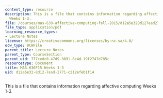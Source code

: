 ```yaml
---
content_type: resource
description: This is a file that contains information regarding affective computing
  Weeks 1-3.
file: /courses/mas-630-affective-computing-fall-2015/d12a5e328d127ead2771c212efeb1f14_MITMAS_630F15_Weeks1-3.pdf
file_type: application/pdf
learning_resource_types:
- Lecture Notes
license: https://creativecommons.org/licenses/by-nc-sa/4.0/
ocw_type: OCWFile
parent_title: Lecture Notes
parent_type: CourseSection
parent_uid: 777cede0-47d9-3091-8c4d-19f2747d785c
resourcetype: Document
title: MAS.630F15 Weeks 1-3
uid: d12a5e32-8d12-7ead-2771-c212efeb1f14
---
```

This is a file that contains information regarding affective computing Weeks 1-3.
